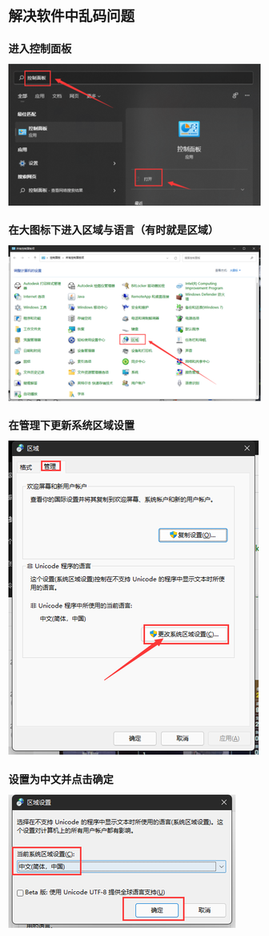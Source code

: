 # 解决软件中乱码问题

## 进入控制面板

![dep-5.png](img/dep-5.png)

## 在大图标下进入区域与语言（有时就是区域）

![dep-13.png](img/dep-13.png)

## 在管理下更新系统区域设置

![dep-14.png](img/dep-14.png)

## 设置为中文并点击确定

![dep-15.png](img/dep-15.png)
